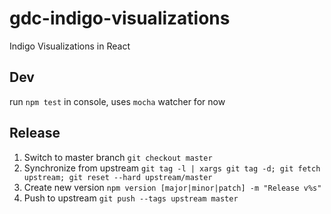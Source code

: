 # gdc-indigo-visualizations

Indigo Visualizations in React

## Dev

run `npm test` in console, uses `mocha` watcher for now

## Release

  1. Switch to master branch `git checkout master`
  2. Synchronize from upstream `git tag -l | xargs git tag -d; git fetch upstream; git reset --hard upstream/master`
  3. Create new version `npm version [major|minor|patch] -m "Release v%s"`
  4. Push to upstream `git push --tags upstream master`
